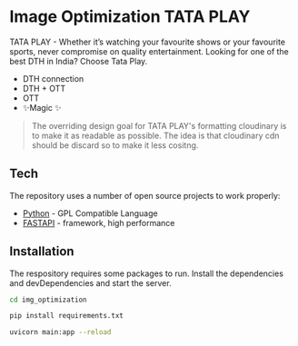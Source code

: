 # Image Optimization TATA PLAY

TATA PLAY - Whether it’s watching your favourite shows or your favourite sports, never compromise on quality entertainment. Looking for one of the best DTH in India? Choose Tata Play.

- DTH connection
- DTH + OTT
-  OTT
- ✨Magic ✨

> The overriding design goal for TATA PLAY's
> formatting cloudinary is to make it as readable
> as possible. The idea is that cloudinary cdn should
> be discard so to make it less cositng.


## Tech

The repository uses a number of open source projects to work properly:

- [Python](https://www.python.org/downloads/source/) - GPL Compatible Language
- [FASTAPI](https://fastapi.tiangolo.com/) - framework, high performance


## Installation

The respository requires some packages to run.
Install the dependencies and devDependencies and start the server.

```sh
cd img_optimization
```

```sh
pip install requirements.txt
```

```sh
uvicorn main:app --reload
```


